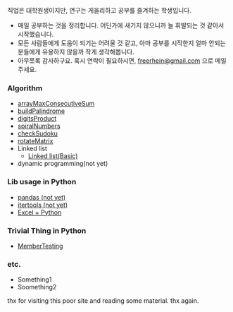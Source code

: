 직업은 대학원생이지만, 연구는 게을리하고 공부를 즐겨하는 학생입니다. 
- 매일 공부하는 것을 정리합니다. 어딘가에 새기지 않으니까 늘 휘발되는 것 같아서 시작했습니다. 
- 모든 사람들에게 도움이 되기는 어려울 것 같고, 아마 공부를 시작한지 얼마 안되는 분들에게 유용하지 않을까 작게 생각해봅니다. 
- 아무쪼록 감사하구요. 혹시 연락이 필요하시면, freerhein@gmail.com 으로 메일 주세요. 


### Algorithm 
- [arrayMaxConsecutiveSum](/Algorithm/arrayMaxConsecutiveSum.md)
- [buildPalindrome](/Algorithm/buildPalindrome)
- [digitsProduct](/Algorithm/digitsProduct)
- [spiralNumbers](/Algorithm/spiralNumbers.md)
- [checkSudoku](/Algorithm/checkSudoku.md)
- [rotateMatrix](/Algorithm/rotateMatrix.md)
- Linked list
  - [Linked list(Basic)](/Algorithm/linkedListBasic.md)
- dynamic programming(not yet)

### Lib usage in Python
- [pandas (not yet)]()
- [itertools (not yet)]()
- [Excel + Python](/LibUsage/excel_in_python.md)

### Trivial Thing in Python
- [MemberTesting](/TTiP/Python_membertesting.md)

### etc.
- Something1
- Soomething2


thx for visiting this poor site and reading some material. thx again. 
